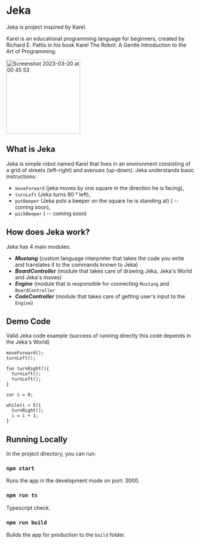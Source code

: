 # Jeka

Jeka is project inspired by Karel. 

Karel is an educational programming language for beginners, created  by Richard E. Pattis in his book Karel The Robot: A Gentle Introduction to the Art of Programming.

<img width="198" alt="Screenshot 2023-03-20 at 00 45 53" src="https://user-images.githubusercontent.com/48488310/226207949-e9bc68ec-3daf-43cd-955f-4637039ad1a2.png">

## What is Jeka

Jeka is simple robot named Karel that lives in an environment consisting of a grid of streets (left-right) and avenues (up-down). Jeka understands  basic instructions:
- `moveForward` (jeka moves by one square in the direction he is facing), 
- `turnLeft` (Jeka turns 90 ° left),
- `putBeeper` (Jeka puts a beeper on the square he is standing at) ( -- coming soon), 
- `pickBeeper` ( -- coming soon)



## How does Jeka work?

Jeka has 4 main modules:

- ***Mustang*** (custom language interpreter that takes the code you write and translates it to the commands known to Jeka)
- ***BoardController*** (module that takes care of drawing Jeka, Jeka's World and Jeka's moves)
- ***Engine*** (module that is responsible for connecting `Mustang` and `BoardController`
- ***CodeController*** (module that takes care of getting user's input to the `Engine`)

## Demo Code

Valid Jeka code example (success of running directly this code depends in the Jeka's World)

```
moveForward();
turnLeft();

fun turnRight(){
  turnLeft();
  turnLeft();
}

var i = 0;

while(i < 5){
  turnRight();
  i = i + 1;
}

```

## Running Locally

In the project directory, you can run:


### `npm start`

Runs the app in the development mode on port: 3000.

### `npm run ts`

Typescript check.

### `npm run build`

Builds the app for production to the `build` folder.

